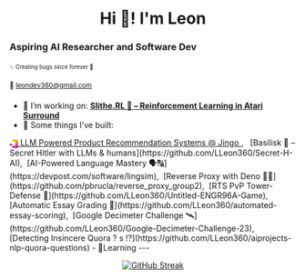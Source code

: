 <h1 align="center">Hi 🌊! I'm Leon</h1>

<h3 align="left">Aspiring AI Researcher and Software Dev</h3>

<sub><sup>✨ Creating bugs since forever 🐞</sup></sub>

<sup>💌 leondev360@gmail.com</sup>

- 🔭 I’m working on: **[Slithe.RL 🐍 – Reinforcement Learning in Atari Surround](https://github.com/LLeon360/Slithe.RL)**
- 👀 Some things I’ve built:
&nbsp;
<a href="https://shop.jingo.app">
  <img src="assets/logos/jingo_logo.svg" width="15" height="15" style="vertical-align:middle;" />
  LLM Powered Product Recommendation Systems @ Jingo
</a>, &nbsp;
  [Basilisk 🦎 – Secret Hitler with LLMs & humans](https://github.com/LLeon360/Secret-H-AI),&nbsp;
  [AI-Powered Language Mastery 🗣🔠](https://devpost.com/software/lingsim),&nbsp;
  [Reverse Proxy with Deno 🐱‍🐉](https://github.com/pbrucla/reverse_proxy_group2),&nbsp;
  [RTS PvP Tower-Defense 🤺](https://github.com/LLeon360/Untitled-ENGR96A-Game),&nbsp;
  [Automatic Essay Grading 📝](https://github.com/LLeon360/automated-essay-scoring),&nbsp;
  [Google Decimeter Challenge 🛰](https://github.com/LLeon360/Google-Decimeter-Challenge-23),&nbsp;
  [Detecting Insincere Quora ? s ⁉](https://github.com/LLeon360/aiprojects-nlp-quora-questions)
- 🌱Learning 
---

<p align="center">
  <a href="https://git.io/streak-stats">
    <img src="https://streak-stats.demolab.com?user=LLeon360&theme=dracula&mode=weekly&card_width=550&card_height=180" alt="GitHub Streak" />
  </a>
</p>
